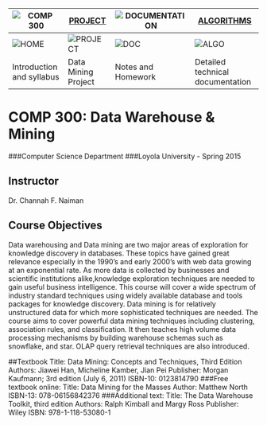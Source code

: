
![COMP 300](https://github.com/jlroo/Data_Warehouse_Mining#comp-300-data-warehouse--mining)  | [PROJECT](https://github.com/jlroo/Data_Warehouse_Mining/wiki/PROJECT) | ![DOCUMENTATION](https://github.com/jlroo/Data_Warehouse_Mining/wiki/DOCUMENTATION) | [ALGORITHMS](https://github.com/jlroo/Data_Warehouse_Mining/wiki/DATA-MINING-ALGORITHMS) |
---|---|---|---|	
![HOME](https://raw.githubusercontent.com/jlroo/Data_Warehouse_Mining/master/RESOURCES/IMG/HOME_IMG.png)  | ![PROJECT](https://raw.githubusercontent.com/jlroo/Data_Warehouse_Mining/master/RESOURCES/IMG/PROJECT_IMG.png) | ![DOC](https://raw.githubusercontent.com/jlroo/Data_Warehouse_Mining/master/RESOURCES/IMG/DOCUMENTATION_IMG.png) | ![ALGO](https://raw.githubusercontent.com/jlroo/Data_Warehouse_Mining/master/RESOURCES/IMG/ALGO_IMG.png) |
Introduction and syllabus | Data Mining Project | Notes and Homework  | Detailed technical documentation|




COMP 300: Data Warehouse & Mining
==============================
###Computer Science Department
###Loyola University - Spring 2015

## Instructor
Dr. Channah F. Naiman

## Course Objectives

Data warehousing and Data mining are two major areas of exploration for knowledge discovery in databases. These topics have gained great relevance especially in the 1990’s and early 2000’s with web data growing at an exponential rate. As more data is collected by businesses and scientific institutions alike,knowledge exploration techniques are needed to gain useful business intelligence. This course will cover a wide spectrum of industry standard techniques using widely available database and tools packages for knowledge discovery.
Data mining is for relatively unstructured data for which more sophisticated techniques are needed. The course aims to cover powerful data mining techniques including clustering, association rules, and classification. It then teaches high volume data processing mechanisms by building warehouse schemas such as snowflake, and star. OLAP query retrieval techniques are also introduced.

##Textbook
Title: Data Mining: Concepts and Techniques, Third Edition
Authors: Jiawei Han, Micheline Kamber, Jian Pei
Publisher: Morgan Kaufmann; 3rd edition (July 6, 2011)
ISBN-10: 0123814790
###Free textbook online:
Title:  Data Mining for the Masses
Author:  Matthew North
ISBN-13:  078-06156842376
###Additional text:
Title:  The Data Warehouse Toolkit, third edition
Authors:  Ralph Kimball and Margy Ross
Publisher: Wiley
ISBN:  978-1-118-53080-1
